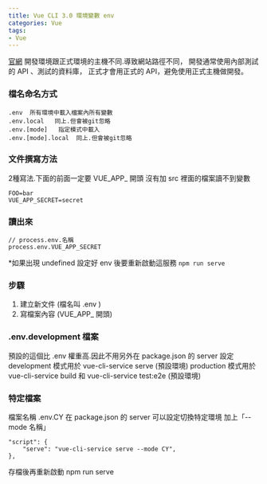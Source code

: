 ```yaml
---
title: Vue CLI 3.0 環境變數 env 
categories: Vue
tags: 
- Vue
---
```

[官網](https://cli.vuejs.org/zh/guide/mode-and-env.html#%E6%A8%A1%E5%BC%8F)
開發環境跟正式環境的主機不同.導致網站路徑不同，
開發通常使用內部測試的 API 、測試的資料庫，
正式才會用正式的 API，避免使用正式主機做開發。
<!--more-->
### 檔名命名方式
```
.env  所有環境中載入檔案內所有變數
.env.local   同上.但會被git忽略
.env.[mode]   指定模式中載入
.env.[mode].local  同上.但會被git忽略
```

### 文件撰寫方法
2種寫法.下面的前面一定要 VUE_APP_ 開頭
沒有加 src 裡面的檔案讀不到變數
```
FOO=bar
VUE_APP_SECRET=secret
```

### 讀出來
```
// process.env.名稱
process.env.VUE_APP_SECRET
```

*如果出現 undefined
設定好 env 後要重新啟動這服務 ```npm run serve```

### 步驟
1. 建立新文件 (檔名叫 .env )
2. 寫檔案內容 (VUE_APP_ 開頭)

### .env.development 檔案
預設的這個比 .env 權重高.因此不用另外在 package.json 的 server 設定
development 模式用於 vue-cli-service serve (預設環境)
production 模式用於 vue-cli-service build 和 vue-cli-service test:e2e (預設環境)

### 特定檔案
檔案名稱 .env.CY
在 package.json 的 server 可以設定切換特定環境
加上「--mode 名稱」
```
"script": {
    "serve": "vue-cli-service serve --mode CY",
},
```
存檔後再重新啟動 npm run serve